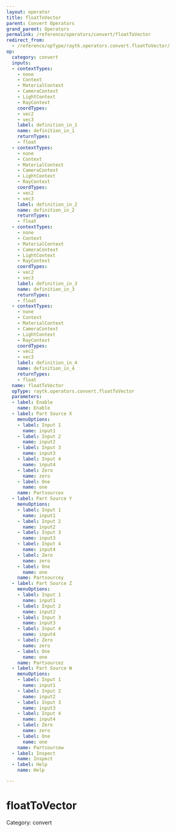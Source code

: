 ```yaml
---
layout: operator
title: floatToVector
parent: Convert Operators
grand_parent: Operators
permalink: /reference/operators/convert/floatToVector
redirect_from:
  - /reference/opType/raytk.operators.convert.floatToVector/
op:
  category: convert
  inputs:
  - contextTypes:
    - none
    - Context
    - MaterialContext
    - CameraContext
    - LightContext
    - RayContext
    coordTypes:
    - vec2
    - vec3
    label: definition_in_1
    name: definition_in_1
    returnTypes:
    - float
  - contextTypes:
    - none
    - Context
    - MaterialContext
    - CameraContext
    - LightContext
    - RayContext
    coordTypes:
    - vec2
    - vec3
    label: definition_in_2
    name: definition_in_2
    returnTypes:
    - float
  - contextTypes:
    - none
    - Context
    - MaterialContext
    - CameraContext
    - LightContext
    - RayContext
    coordTypes:
    - vec2
    - vec3
    label: definition_in_3
    name: definition_in_3
    returnTypes:
    - float
  - contextTypes:
    - none
    - Context
    - MaterialContext
    - CameraContext
    - LightContext
    - RayContext
    coordTypes:
    - vec2
    - vec3
    label: definition_in_4
    name: definition_in_4
    returnTypes:
    - float
  name: floatToVector
  opType: raytk.operators.convert.floatToVector
  parameters:
  - label: Enable
    name: Enable
  - label: Part Source X
    menuOptions:
    - label: Input 1
      name: input1
    - label: Input 2
      name: input2
    - label: Input 3
      name: input3
    - label: Input 4
      name: input4
    - label: Zero
      name: zero
    - label: One
      name: one
    name: Partsourcex
  - label: Part Source Y
    menuOptions:
    - label: Input 1
      name: input1
    - label: Input 2
      name: input2
    - label: Input 3
      name: input3
    - label: Input 4
      name: input4
    - label: Zero
      name: zero
    - label: One
      name: one
    name: Partsourcey
  - label: Part Source Z
    menuOptions:
    - label: Input 1
      name: input1
    - label: Input 2
      name: input2
    - label: Input 3
      name: input3
    - label: Input 4
      name: input4
    - label: Zero
      name: zero
    - label: One
      name: one
    name: Partsourcez
  - label: Part Source W
    menuOptions:
    - label: Input 1
      name: input1
    - label: Input 2
      name: input2
    - label: Input 3
      name: input3
    - label: Input 4
      name: input4
    - label: Zero
      name: zero
    - label: One
      name: one
    name: Partsourcew
  - label: Inspect
    name: Inspect
  - label: Help
    name: Help

---
```


# floatToVector

Category: convert

